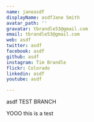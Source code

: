 ```yaml
---
name: janeasdf
displayName: asdfJane Smith
avatar_path: ''
gravatar: tbrandle53@gmail.com
email: tbrandle53@gmail.com
web: asdf
twitter: asdf
facebook: asdf
github: asdf
instagram: Tim Brandle
flickr: Colorado
linkedin: asdf
youtube: asdf

---
```

<p>asdf TEST BRANCH</p>
<p>YOOO this is a test</p>
